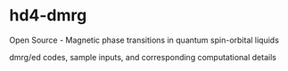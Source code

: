 # hd4-dmrg
Open Source - Magnetic phase transitions in quantum spin-orbital liquids

dmrg/ed codes, sample inputs, and corresponding computational details
